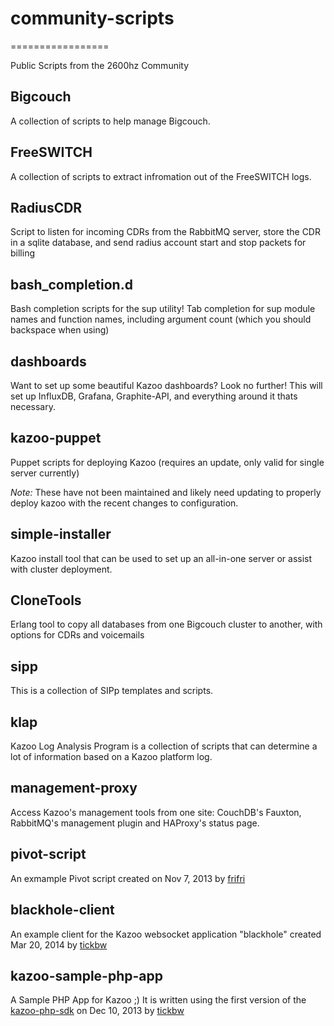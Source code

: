 # community-scripts
=================

Public Scripts from the 2600hz Community

## Bigcouch

A collection of scripts to help manage Bigcouch.

## FreeSWITCH

A collection of scripts to extract infromation out of the FreeSWITCH logs.

## RadiusCDR

Script to listen for incoming CDRs from the RabbitMQ server, store the CDR in a sqlite database, and send radius account start and stop packets for billing

## bash_completion.d

Bash completion scripts for the sup utility! Tab completion for sup module names and function names, including argument count (which you should backspace when using)

## dashboards
Want to set up some beautiful Kazoo dashboards? Look no further! This will set up InfluxDB, Grafana, Graphite-API, and everything around it thats necessary.

## kazoo-puppet

Puppet scripts for deploying Kazoo (requires an update, only valid for single server currently)

_Note:_ These have not been maintained and likely need updating to properly deploy kazoo with the recent changes to configuration.

## simple-installer

Kazoo install tool that can be used to set up an all-in-one server or assist with cluster deployment.

## CloneTools

Erlang tool to copy all databases from one Bigcouch cluster to another, with options for CDRs and voicemails

## sipp

This is a collection of SIPp templates and scripts.

## klap

Kazoo Log Analysis Program is a collection of scripts that can determine a lot of information based on a Kazoo platform log.

## management-proxy

Access Kazoo's management tools from one site: CouchDB's Fauxton, RabbitMQ's management plugin and HAProxy's status 
page.

## pivot-script
An exmample Pivot script created on Nov 7, 2013 by [frifri](https://github.com/frifri)

## blackhole-client

An example client for the Kazoo websocket application "blackhole" created Mar 20, 2014 by [tickbw](https://github.com/tickbw)

## kazoo-sample-php-app

A Sample PHP App for Kazoo ;)  It is written using the first version of the [kazoo-php-sdk](https://github.com/2600hz/kazoo-php-sdk) on Dec 10, 2013 by [tickbw](https://github.com/tickbw)
